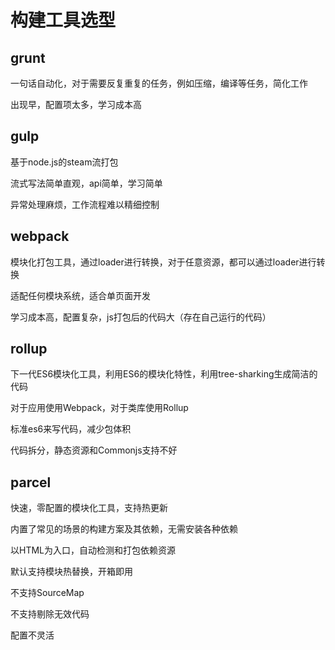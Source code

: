# 构建工具选型

## grunt

一句话自动化，对于需要反复重复的任务，例如压缩，编译等任务，简化工作

出现早，配置项太多，学习成本高

## gulp

基于node.js的steam流打包

流式写法简单直观，api简单，学习简单

异常处理麻烦，工作流程难以精细控制

## webpack

模块化打包工具，通过loader进行转换，对于任意资源，都可以通过loader进行转换

适配任何模块系统，适合单页面开发

学习成本高，配置复杂，js打包后的代码大（存在自己运行的代码）

## rollup

下一代ES6模块化工具，利用ES6的模块化特性，利用tree-sharking生成简洁的代码

对于应用使用Webpack，对于类库使用Rollup

标准es6来写代码，减少包体积

代码拆分，静态资源和Commonjs支持不好

## parcel

快速，零配置的模块化工具，支持热更新

内置了常见的场景的构建方案及其依赖，无需安装各种依赖

以HTML为入口，自动检测和打包依赖资源

默认支持模块热替换，开箱即用

不支持SourceMap

不支持剔除无效代码

配置不灵活
